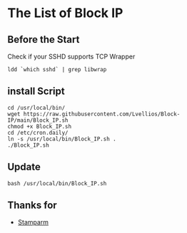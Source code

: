# The List of Block IP

## Before the Start

Check if your SSHD supports TCP Wrapper
```
ldd `which sshd` | grep libwrap
```
## install Script

```
cd /usr/local/bin/
wget https://raw.githubusercontent.com/Lvellios/Block-IP/main/Block_IP.sh
chmod +x Block_IP.sh
cd /etc/cron.daily/
ln -s /usr/local/bin/Block_IP.sh .
./Block_IP.sh
```
## Update
```
bash /usr/local/bin/Block_IP.sh
```
## Thanks for
- [Stamparm](https://github.com/stamparm/ipsum)
